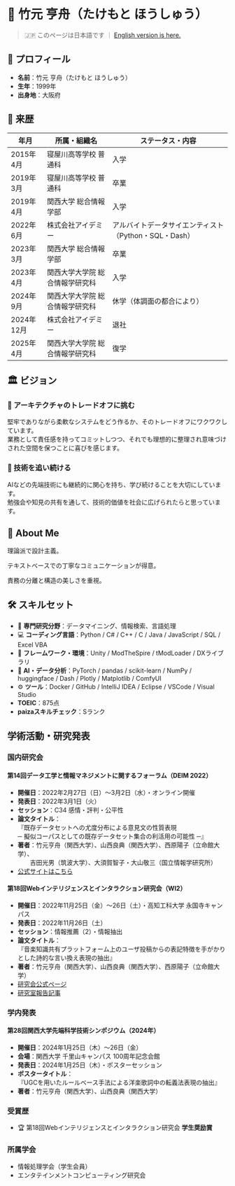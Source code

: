 # 🧠 竹元 亨舟（たけもと ほうしゅう）

> 🇯🇵 このページは日本語です ｜ [English version is here.](./README.en.md)

## 📍 プロフィール

- **名前**：竹元 亨舟（たけもと ほうしゅう）  
- **生年**：1999年  
- **出身地**：大阪府  

## 📘 来歴

| 年月 | 所属・組織名 | ステータス・内容 |
|------|----------------|--------------------|
| 2015年4月 | 寝屋川高等学校 普通科 | 入学 |
| 2019年3月 | 寝屋川高等学校 普通科 | 卒業 |
| 2019年4月 | 関西大学 総合情報学部 | 入学 |
| 2022年6月 | 株式会社アイデミー | アルバイトデータサイエンティスト（Python・SQL・Dash） |
| 2023年3月 | 関西大学 総合情報学部 | 卒業 |
| 2023年4月 | 関西大学大学院 総合情報学研究科 | 入学 |
| 2024年9月 | 関西大学大学院 総合情報学研究科 | 休学（体調面の都合により） |
| 2024年12月 | 株式会社アイデミー | 退社 |
| 2025年4月 | 関西大学大学院 総合情報学研究科 | 復学 |

## 🏛️ ビジョン

### 🔧 アーキテクチャのトレードオフに挑む

堅牢でありながら柔軟なシステムをどう作るか、そのトレードオフにワクワクしています。  
業務として責任感を持ってコミットしつつ、それでも理想的に整理され意味づけされた空間を保つことに喜びを感じます。

### 🚀 技術を追い続ける

AIなどの先端技術にも継続的に関心を持ち、学び続けることを大切にしています。  
勉強会や知見の共有を通して、技術的価値を社会に広げられたらと思っています。

## 👤 About Me

理論派で設計主義。

テキストベースでの丁寧なコミュニケーションが得意。

責務の分離と構造の美しさを重視。

## 🛠️ スキルセット
* 🧠 **専門研究分野**：データマイニング、情報検索、言語処理
* 💻 **コーディング言語**：Python / C# / C++ / C / Java / JavaScript / SQL / Excel VBA
* 🧩 **フレームワーク・環境**：Unity / ModTheSpire / tModLoader / DXライブラリ
* 🤖 **AI・データ分析**：PyTorch / pandas / scikit-learn / NumPy / huggingface / Dash / Plotly / Matplotlib / ComfyUI
* ⚙️ **ツール**：Docker / GitHub / IntelliJ IDEA / Eclipse / VSCode / Visual Studio
* **TOEIC**：875点
* **paizaスキルチェック**：Sランク

## 学術活動・研究発表

### 国内研究会

#### 第14回データ工学と情報マネジメントに関するフォーラム（DEIM 2022）

- **開催日**：2022年2月27日（日）～3月2日（水）・オンライン開催  
- **発表日**：2022年3月1日（火）  
- **セッション**：C34 感情・評判・公平性  
- **論文タイトル**：  
  『既存データセットへの尤度分布による意見文の性質表現  
  ─ 擬似コーパスとしての既存データセット集合の利活用の可能性 ─』  
- **著者**：竹元亨舟（関西大学）、山西良典（関西大学）、西原陽子（立命館大学）、  
  吉田光男（筑波大学）、大須賀智子・大山敬三（国立情報学研究所）  
- [公式サイトはこちら](https://event.dbsj.org/deim2022/)

#### 第18回Webインテリジェンスとインタラクション研究会（WI2）

- **開催日**：2022年11月25日（金）～26日（土）・高知工科大学 永国寺キャンパス  
- **発表日**：2022年11月26日（土）  
- **セッション**：情報推薦（2）・情報抽出  
- **論文タイトル**：  
  『音楽知識共有プラットフォーム上のユーザ投稿からの表記特徴を手がかりとした詩的な言い換え表現の抽出』  
- **著者**：竹元亨舟（関西大学）、山西良典（関西大学）、西原陽子（立命館大学）  
- [研究会公式ページ](https://www.sigwi2.org/report-no18.html)  
- [研究室報告記事](https://ccca-lab.net/2770)

### 学内発表

#### 第28回関西大学先端科学技術シンポジウム（2024年）

- **開催日**：2024年1月25日（木）～26日（金）  
- **会場**：関西大学 千里山キャンパス 100周年記念会館  
- **発表日**：2024年1月25日（木）・ポスターセッション  
- **ポスタータイトル**：  
  『UGCを用いたルールベース手法による洋楽歌詞中の転義法表現の抽出』  
- **著者**：竹元亨舟（関西大学）、山西良典（関西大学）

### 受賞歴

- 🏆 第18回Webインテリジェンスとインタラクション研究会 **学生奨励賞**

### 所属学会

- 情報処理学会（学生会員）  
- エンタテインメントコンピューティング研究会
